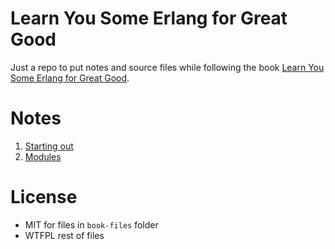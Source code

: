 # Learn You Some Erlang for Great Good

Just a repo to put notes and source files while following the book [Learn You Some Erlang for Great Good](http://learnyousomeerlang.com/).

# Notes

1. [Starting out](https://github.com/pladaria/learn-you-some-erlang/blob/master/notes/01-starting-out.md)
2. [Modules](https://github.com/pladaria/learn-you-some-erlang/blob/master/notes/02-modules.md)

# License

- MIT for files in `book-files` folder
- WTFPL rest of files

